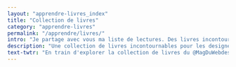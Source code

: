 ```yaml
---
layout: "apprendre-livres_index"
title: "Collection de livres"
category: "apprendre-livres"
permalink: "/apprendre/livres/"
intro: "Je partage avec vous ma liste de lectures. Des livres incontournables qui ont challengé ma perception de ce vaste monde ou la manière de mener ma vie. Je recommande ces lectures à tout designer, développeur & entrepreneur s'efforcant chaque jour de rendre les interfaces meilleures. Faites de la place dans votre bibliothèque et n'hésitez pas à partager vos lectures."
description: "Une collection de livres incontournables pour les designers, les développeurs & toutes les personnes qui s'efforcent chaque jour de rendre les interfaces meilleures."
text-twtr: "En train d'explorer la collection de livres du @MagDuWebdesign"
---
```

